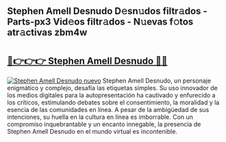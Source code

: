 ## Stephen Amell Desnudo D𝚎sn𝚞dos filtr𝚊dos - Parts-px3 Vid𝚎os filtr𝚊dos - N𝚞evas f𝚘tos atr𝚊ctivas zbm4w

# <h2><a href="http://mb3ovc8.tromn.icu/?c=Stephen+Amell+Desnudo">🔗👉👉👉 Stephen Amell Desnudo 🔗🔗</a></h2>

[![Stephen Amell Desnudo nuevo](https://i.imgur.com/pEAQMta.gif)](http://mb3ovc8.tromn.icu/?c=Stephen+Amell+Desnudo)
Stephen Amell Desnudo, un personaje enigmático y complejo, desafía las etiquetas simples. Su uso innovador de los medios digitales para la autopresentación ha cautivado y enfurecido a los críticos, estimulando debates sobre el consentimiento, la moralidad y la esencia de las comunidades en línea. A pesar de la ambigüedad de sus intenciones, su huella en la cultura en línea es imborrable. Con un compromiso inquebrantable y un encanto innegable, la presencia de Stephen Amell Desnudo en el mundo virtual es incontenible.
